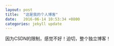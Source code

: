```yaml
---
layout: post
title:  "这是我的个人博客"
date:   2016-06-14 10:53:34 +0800
categories: jekyll update
---
```


因为CSDN的限制，感觉不好！迫切，整个独立博客！
